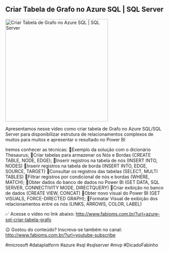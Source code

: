## Criar Tabela de Grafo no Azure SQL | SQL Server 

<img src="https://fabioms.com.br//uploads/youtube/YDpJKI3iNBo.png" alt="Criar Tabela de Grafo no Azure SQL | SQL Server " title="Azure SQL (Database, Pools, Serverless, Hyperscale, Managed Instance, Virtual Machines)" width="320"/>

Apresentamos nesse vídeo como criar tabela de Grafo no Azure SQL/SQL Server para disponibilizar estrutura de relacionamentos complexos de muitos para muitos e apresentar o resultado no Power BI

Iremos conhecer as técnicas:
🔹Exemplo da solução com o dicionário Thesaurus;
🔹Criar tabelas para armazenar os Nós e Bordas (CREATE TABLE, NODE, EDGE);
🔹Inserir registros na tabela de nós (INSERT INTO, NODES)
🔹Inserir registros na tabela de borda (INSERT INTO, EDGE, SOURCE, TARGET)
🔹Consultar os registros das tabelas (SELECT, MULTI TABLES)
🔹Filtrar registros por condicional de nós e bordas (WHERE, MATCH);
🔹Obter dados do banco de dados no Power BI (GET DATA, SQL SERVER, CONNECTIVITY MODE, DIRECTQUERY)
🔹Criar exibição no banco de dados (CREATE VIEW, CONCAT)
🔹Obter novo visual do Power BI (GET VISUALS, FORCE-DIRECTED GRAPH);
🔹Formatar Visual de exibição dos relacionamentos entre os nós (LINKS, ARROWS, COLOR, LABEL)

✅ Acesse o vídeo no link abaixo:
http://www.fabioms.com.br/?url=azure-sql-criar-tabela-grafo

😉 Gostou do conteúdo? Inscreva-se também no canal:
http://www.fabioms.com.br/?url=youtube-subscribe

#microsoft #dataplatform #azure #sql #sqlserver #mvp #DicadoFabinho 